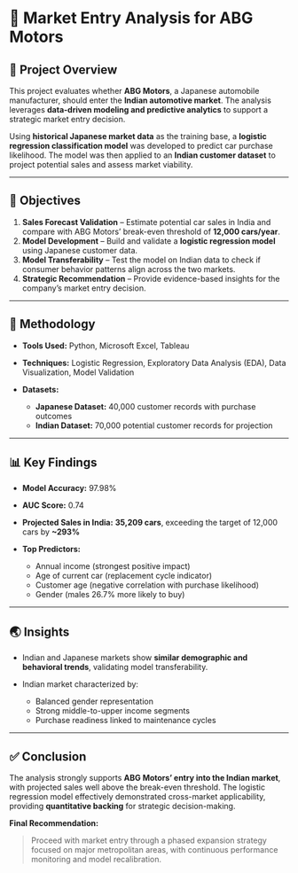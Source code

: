 # 🚗 Market Entry Analysis for ABG Motors

## 📘 Project Overview

This project evaluates whether **ABG Motors**, a Japanese automobile manufacturer, should enter the **Indian automotive market**. The analysis leverages **data-driven modeling and predictive analytics** to support a strategic market entry decision.

Using **historical Japanese market data** as the training base, a **logistic regression classification model** was developed to predict car purchase likelihood. The model was then applied to an **Indian customer dataset** to project potential sales and assess market viability.

---

## 🎯 Objectives

1. **Sales Forecast Validation** – Estimate potential car sales in India and compare with ABG Motors’ break-even threshold of **12,000 cars/year**.
2. **Model Development** – Build and validate a **logistic regression model** using Japanese customer data.
3. **Model Transferability** – Test the model on Indian data to check if consumer behavior patterns align across the two markets.
4. **Strategic Recommendation** – Provide evidence-based insights for the company’s market entry decision.

---

## 🧠 Methodology

* **Tools Used:** Python, Microsoft Excel, Tableau
* **Techniques:** Logistic Regression, Exploratory Data Analysis (EDA), Data Visualization, Model Validation
* **Datasets:**

  * **Japanese Dataset:** 40,000 customer records with purchase outcomes
  * **Indian Dataset:** 70,000 potential customer records for projection

---

## 📊 Key Findings

* **Model Accuracy:** 97.98%
* **AUC Score:** 0.74
* **Projected Sales in India:** **35,209 cars**, exceeding the target of 12,000 cars by **~293%**
* **Top Predictors:**

  * Annual income (strongest positive impact)
  * Age of current car (replacement cycle indicator)
  * Customer age (negative correlation with purchase likelihood)
  * Gender (males 26.7% more likely to buy)

---

## 🌏 Insights

* Indian and Japanese markets show **similar demographic and behavioral trends**, validating model transferability.
* Indian market characterized by:

  * Balanced gender representation
  * Strong middle-to-upper income segments
  * Purchase readiness linked to maintenance cycles

---

## ✅ Conclusion

The analysis strongly supports **ABG Motors’ entry into the Indian market**, with projected sales well above the break-even threshold.
The logistic regression model effectively demonstrated cross-market applicability, providing **quantitative backing** for strategic decision-making.

**Final Recommendation:**

> Proceed with market entry through a phased expansion strategy focused on major metropolitan areas, with continuous performance monitoring and model recalibration.
